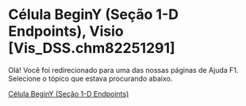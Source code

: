 
# Célula BeginY (Seção 1-D Endpoints), Visio [Vis_DSS.chm82251291]

Olá! Você foi redirecionado para uma das nossas páginas de Ajuda F1. Selecione o tópico que estava procurando abaixo.

[Célula BeginY (Seção 1-D Endpoints)](http://msdn.microsoft.com/library/b2518a70-5755-a15a-a238-bac2ae64a75a%28Office.15%29.aspx)
